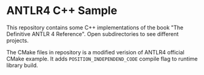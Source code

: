 # ANTLR4 C++ Sample

This repository contains some C++ implementations of the book "The Definitive ANTLR 4 Reference". Open subdirectories to see different projects.

The CMake files in repository is a modified verision of ANTLR4 official CMake example. It adds `POSITION_INDEPENDEND_CODE` compile flag to runtime library build.

